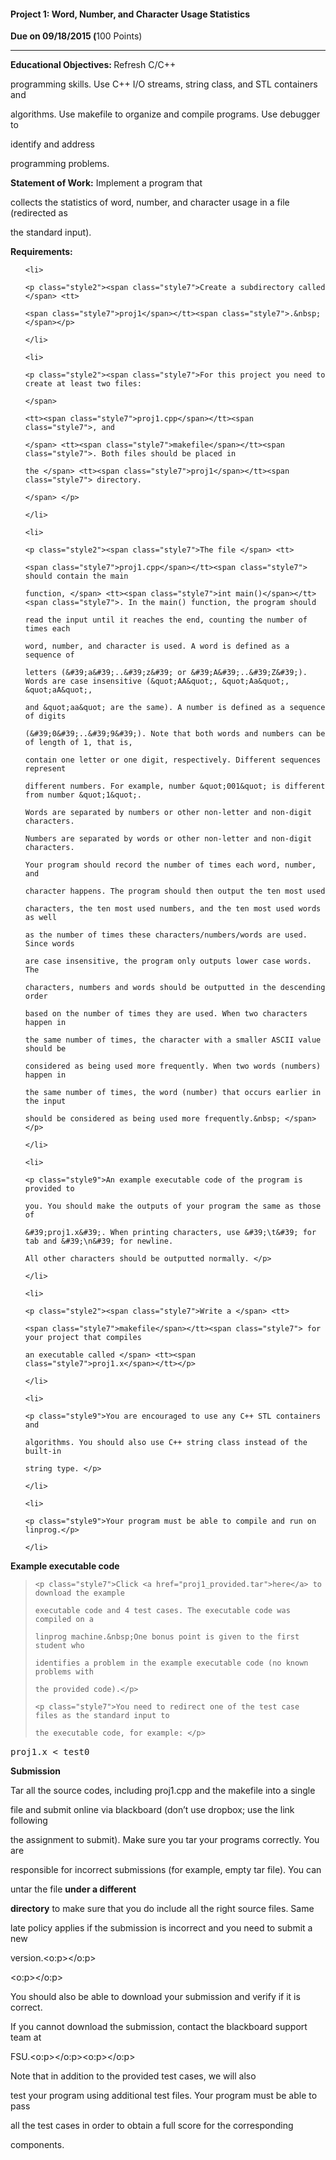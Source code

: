 <h4 class="style1">Project 1: Word, Number, and Character Usage Statistics</h4>

<p class="style1"><strong>Due on 09/18/2015 (</strong>100 Points)</p>

<hr />

<p class="style9"><strong>Educational Objectives: </strong>Refresh C/C++ 

programming skills. Use C++ I/O streams, string class, and STL containers and 

algorithms. Use makefile to organize and compile programs. Use debugger to 

identify and address 

programming problems.</p>

<p class="style9"><strong>Statement of Work:</strong> Implement a program that 

collects the statistics of word, number, and character usage in a file (redirected as 

the standard input).&nbsp; </p>

<p class="style9"><strong>Requirements:</strong></p>

<ol>

	<li>

	<p class="style2"><span class="style7">Create a subdirectory called </span> <tt>

	<span class="style7">proj1</span></tt><span class="style7">.&nbsp;</span></p>

	</li>

	<li>

	<p class="style2"><span class="style7">For this project you need to create at least two files:

	</span>

	<tt><span class="style7">proj1.cpp</span></tt><span class="style7">, and 

	</span> <tt><span class="style7">makefile</span></tt><span class="style7">. Both files should be placed in 

	the </span> <tt><span class="style7">proj1</span></tt><span class="style7"> directory. 

	</span> </p>

	</li>

	<li>

	<p class="style2"><span class="style7">The file </span> <tt>

	<span class="style7">proj1.cpp</span></tt><span class="style7"> should contain the main 

	function, </span> <tt><span class="style7">int main()</span></tt><span class="style7">. In the main() function, the program should 

	read the input until it reaches the end, counting the number of times each 

	word, number, and character is used. A word is defined as a sequence of 

	letters (&#39;a&#39;..&#39;z&#39; or &#39;A&#39;..&#39;Z&#39;). Words are case insensitive (&quot;AA&quot;, &quot;Aa&quot;, &quot;aA&quot;, 

	and &quot;aa&quot; are the same). A number is defined as a sequence of digits 

	(&#39;0&#39;..&#39;9&#39;). Note that both words and numbers can be of length of 1, that is, 

	contain one letter or one digit, respectively. Different sequences represent 

	different numbers. For example, number &quot;001&quot; is different from number &quot;1&quot;. 

	Words are separated by numbers or other non-letter and non-digit characters. 

	Numbers are separated by words or other non-letter and non-digit characters. 

	Your program should record the number of times each word, number, and 

	character happens. The program should then output the ten most used 

	characters, the ten most used numbers, and the ten most used words as well 

	as the number of times these characters/numbers/words are used. Since words 

	are case insensitive, the program only outputs lower case words. The 

	characters, numbers and words should be outputted in the descending order 

	based on the number of times they are used. When two characters happen in 

	the same number of times, the character with a smaller ASCII value should be 

	considered as being used more frequently. When two words (numbers) happen in 

	the same number of times, the word (number) that occurs earlier in the input 

	should be considered as being used more frequently.&nbsp; </span> </p>

	</li>

	<li>

	<p class="style9">An example executable code of the program is provided to 

	you. You should make the outputs of your program the same as those of 

	&#39;proj1.x&#39;. When printing characters, use &#39;\t&#39; for tab and &#39;\n&#39; for newline. 

	All other characters should be outputted normally. </p>

	</li>

	<li>

	<p class="style2"><span class="style7">Write a </span> <tt>

	<span class="style7">makefile</span></tt><span class="style7"> for your project that compiles 

	an executable called </span> <tt><span class="style7">proj1.x</span></tt></p>

	</li>

	<li>

	<p class="style9">You are encouraged to use any C++ STL containers and 

	algorithms. You should also use C++ string class instead of the built-in 

	string type. </p>

	</li>

	<li>

	<p class="style9">Your program must be able to compile and run on linprog.</p>

	</li>

</ol>

<p class="style9"><strong>Example executable code</strong></p>

<blockquote>

	<p class="style7">Click <a href="proj1_provided.tar">here</a> to download the example 

	executable code and 4 test cases. The executable code was compiled on a 

	linprog machine.&nbsp;One bonus point is given to the first student who 

	identifies a problem in the example executable code (no known problems with 

	the provided code).</p>

	<p class="style7">You need to redirect one of the test case files as the standard input to 

	the executable code, for example: </p>

</blockquote>

<p class="style3"><tt><span class="style7">proj1.x &lt; test0</span></tt> 

<span class="style7"> 

<br />

</span>

</p>

<p class="MsoNormal"><b style="mso-bidi-font-weight:normal">

<span style="mso-ascii-theme-font: major-latin; mso-hansi-theme-font: major-latin" class="style7">

Submission</span></b><span style="mso-ascii-theme-font: major-latin; mso-hansi-theme-font: major-latin" class="style7">

</span></p>

<p class="style8" style="mso-ascii-theme-font: major-latin; mso-hansi-theme-font: major-latin">

Tar all the source codes, including proj1.cpp and the makefile into a single 

file and submit online via blackboard (don’t use dropbox; use the link following 

the assignment to submit). Make sure you tar your programs correctly. You are 

responsible for incorrect submissions (for example, empty tar file). You can 

untar the file <b style="mso-bidi-font-weight:normal">under a different 

directory</b> to make sure that you do include all the right source files. Same 

late policy applies if the submission is incorrect and you need to submit a new 

version.<o:p></o:p></p>

<p class="style3">

<o:p></o:p>

<span style="mso-ascii-theme-font: major-latin; mso-hansi-theme-font: major-latin" class="style7">

You should also be able to download your submission and verify if it is correct. 

If you cannot download the submission, contact the blackboard support team at 

FSU.<o:p></o:p></span><o:p></o:p></p>

<p class="style8">Note that in addition to the provided test cases, we will also 

test your program using additional test files. Your program must be able to pass 

all the test cases in order to obtain a full score for the corresponding 

components.</p>
